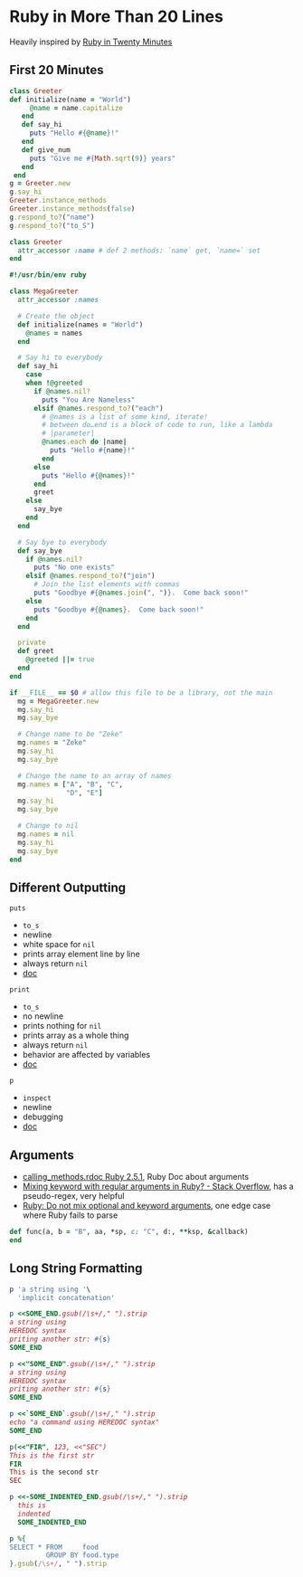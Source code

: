 # Ruby in More Than 20 Lines

Heavily inspired by [Ruby in Twenty Minutes](https://www.ruby-lang.org/en/documentation/quickstart/)

## First 20 Minutes

```ruby
class Greeter
def initialize(name = "World")
     @name = name.capitalize
   end
   def say_hi
     puts "Hello #{@name}!"
   end
   def give_num
     puts "Give me #{Math.sqrt(9)} years"
   end
 end
g = Greeter.new
g.say_hi
Greeter.instance_methods
Greeter.instance_methods(false)
g.respond_to?("name")
g.respond_to?("to_S")

class Greeter
  attr_accessor :name # def 2 methods: `name` get, `name=` set
end
```

```ruby
#!/usr/bin/env ruby

class MegaGreeter
  attr_accessor :names

  # Create the object
  def initialize(names = "World")
    @names = names
  end

  # Say hi to everybody
  def say_hi
    case
    when !@greeted
      if @names.nil?
        puts "You Are Nameless"
      elsif @names.respond_to?("each")
        # @names is a list of some kind, iterate!
        # between do…end is a block of code to run, like a lambda
        # |parameter|
        @names.each do |name|
          puts "Hello #{name}!"
        end
      else
        puts "Hello #{@names}!"
      end
      greet
    else
      say_bye
    end
  end

  # Say bye to everybody
  def say_bye
    if @names.nil?
      puts "No one exists"
    elsif @names.respond_to?("join")
      # Join the list elements with commas
      puts "Goodbye #{@names.join(", ")}.  Come back soon!"
    else
      puts "Goodbye #{@names}.  Come back soon!"
    end
  end

  private
  def greet
    @greeted ||= true
  end
end

if __FILE__ == $0 # allow this file to be a library, not the main
  mg = MegaGreeter.new
  mg.say_hi
  mg.say_bye

  # Change name to be "Zeke"
  mg.names = "Zeke"
  mg.say_hi
  mg.say_bye

  # Change the name to an array of names
  mg.names = ["A", "B", "C",
              "D", "E"]
  mg.say_hi
  mg.say_bye

  # Change to nil
  mg.names = nil
  mg.say_hi
  mg.say_bye
end
```

## Different Outputting

`puts`

* `to_s`
* newline
* white space for `nil`
* prints array element line by line
* always return `nil`
* [doc](https://ruby-doc.org/core-2.6.3/IO.html#method-i-puts)

`print`

* `to_s`
* no newline
* prints nothing for `nil`
* prints array as a whole thing
* always return `nil`
* behavior are affected by variables
* [doc](https://ruby-doc.org/core-2.6.3/Kernel.html#method-i-print)

`p`

* `inspect`
* newline
* debugging
* [doc](https://ruby-doc.org/core-2.6.3/Kernel.html#method-i-p)

## Arguments

* [calling_methods.rdoc Ruby 2.5.1](https://ruby-doc.org/core-2.5.1/doc/syntax/calling_methods_rdoc.html#label-Arguments), Ruby Doc about arguments
* [Mixing keyword with regular arguments in Ruby? - Stack Overflow](https://stackoverflow.com/questions/20633412/mixing-keyword-with-regular-arguments-in-ruby), has a pseudo-regex, very helpful
* [Ruby: Do not mix optional and keyword arguments](https://makandracards.com/makandra/36011-ruby-do-not-mix-optional-and-keyword-arguments), one edge case where Ruby fails to parse

```ruby
def func(a, b = "B", aa, *sp, c: "C", d:, **ksp, &callback)
end
```

## Long String Formatting

```ruby
p 'a string using '\
  'implicit concatenation'

p <<SOME_END.gsub(/\s+/," ").strip
a string using
HEREDOC syntax
priting another str: #{s}
SOME_END

p <<"SOME_END".gsub(/\s+/," ").strip
a string using
HEREDOC syntax
priting another str: #{s}
SOME_END

p <<`SOME_END`.gsub(/\s+/," ").strip
echo "a command using HEREDOC syntax"
SOME_END

p(<<"FIR", 123, <<"SEC")
This is the first str
FIR
This is the second str
SEC

p <<-SOME_INDENTED_END.gsub(/\s+/," ").strip
  this is
  indented
  SOME_INDENTED_END

p %{
SELECT * FROM     food
         GROUP BY food.type
}.gsub(/\s+/, " ").strip
```
